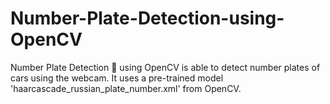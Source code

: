 # Number-Plate-Detection-using-OpenCV
Number Plate Detection 🚗 using OpenCV is able to detect number plates of cars using the webcam. It uses a pre-trained model 'haarcascade_russian_plate_number.xml' from OpenCV.
